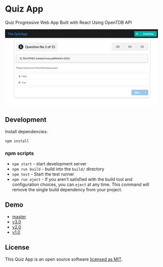 # Quiz App

Quiz Progressive Web App Built with React Using OpenTDB API

<p align="center">
  <img src="./screenshot.png" alt='Quiz App in Action'>
</p>

## Development

Install dependencies:

```
npm install
```

### npm scripts

- `npm start` - start development server
- `npm run build` - build into the `build/` directory
- `npm test` - Start the test runner
- `npm run eject` - If you aren’t satisfied with the build tool and configuration choices, you can `eject` at any time. This command will remove the single build dependency from your project.

## Demo

- [master](https://safdarjamal.github.io/quiz-app)
- [v3.0](https://quizapp-v3.surge.sh)
- [v2.0](https://quizapp-v2.surge.sh)
- [v1.0](https://quizapp-v1.surge.sh)

## License

This Quiz App is an open source software [licensed as MIT](https://github.com/safdarjamal/quiz-app/blob/master/LICENSE).
